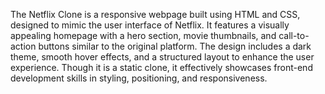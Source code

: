 The Netflix Clone is a responsive webpage built using HTML and CSS, designed to mimic the user interface of Netflix. It features a visually appealing homepage with a hero section, movie thumbnails, and call-to-action buttons similar to the original platform. The design includes a dark theme, smooth hover effects, and a structured layout to enhance the user experience. Though it is a static clone, it effectively showcases front-end development skills in styling, positioning, and responsiveness.
